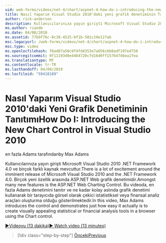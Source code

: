 ```yaml
---
uid: web-forms/videos/net-4/chart/aspnet-4-how-do-i-introducing-the-new-chart-control-in-visual-studio-2010
title: Nasıl Yaparım Visual Studio 2010'daki yeni grafik denetiminin Tanıtımı | Microsoft Docs
author: rick-anderson
description: Kullanıcılarınıza yayın girişti Microsoft Visual Studio 2010 .NET Framework 4.0 ve birçok farklı kaynak mevcuttur. Birçok yeni özellik arasında ASP.NET ediyor...
ms.author: riande
ms.date: 04/08/2010
ms.assetid: 77b9f76c-0c38-4525-bf1b-581c19e127ab
msc.legacyurl: /web-forms/videos/net-4/chart/aspnet-4-how-do-i-introducing-the-new-chart-control-in-visual-studio-2010
msc.type: video
ms.openlocfilehash: f8ad87a50c0f4fd4353e7a656c6b0adf197ed750
ms.sourcegitcommit: 0f1119340e4464720cfd16d0ff15764746ea1fea
ms.translationtype: MT
ms.contentlocale: tr-TR
ms.lasthandoff: 04/09/2019
ms.locfileid: "59418189"
---
```

# <a name="how-do-i-introducing-the-new-chart-control-in-visual-studio-2010"></a><span data-ttu-id="9cf91-104">Nasıl Yaparım Visual Studio 2010'daki Yeni Grafik Denetiminin Tanıtımı</span><span class="sxs-lookup"><span data-stu-id="9cf91-104">How Do I: Introducing the New Chart Control in Visual Studio 2010</span></span>

<span data-ttu-id="9cf91-105">en fazla Adams tarafından</span><span class="sxs-lookup"><span data-stu-id="9cf91-105">by Max Adams</span></span>

<span data-ttu-id="9cf91-106">Kullanıcılarınıza yayın girişti Microsoft Visual Studio 2010 .NET Framework 4.0 ve birçok farklı kaynak mevcuttur.</span><span class="sxs-lookup"><span data-stu-id="9cf91-106">There is a lot of excitement around the imminent release of Microsoft Visual Studio 2010 and the .NET Framework 4.0.</span></span> <span data-ttu-id="9cf91-107">Birçok yeni özellik arasında ASP.NET Web grafik denetimidir.</span><span class="sxs-lookup"><span data-stu-id="9cf91-107">Amongst many new features is the ASP.NET Web Charting Control.</span></span> <span data-ttu-id="9cf91-108">Bu videoda, en fazla Adams denetimini tanıtır ve ne kadar kolay aslında grafik denetimi kullanarak bir tarayıcıda görsel olarak çekici istatistiksel veya finansal analiz araçları oluşturma olduğu gösterilmektedir.</span><span class="sxs-lookup"><span data-stu-id="9cf91-108">In this video, Max Adams introduces the control and demonstrates just how easy it actually is to create visually appealing statistical or financial analysis tools in a browser using the Chart control.</span></span>

[<span data-ttu-id="9cf91-109">&#9654;Videoyu (13 dakika)</span><span class="sxs-lookup"><span data-stu-id="9cf91-109">&#9654; Watch video (13 minutes)</span></span>](https://channel9.msdn.com/Blogs/ASP-NET-Site-Videos/aspnet-4-how-do-i-introducing-the-new-chart-control-in-visual-studio-2010)

> [!div class="step-by-step"]
> [<span data-ttu-id="9cf91-110">Önceki</span><span class="sxs-lookup"><span data-stu-id="9cf91-110">Previous</span></span>](aspnet-4-quick-hit-chart-control.md)
